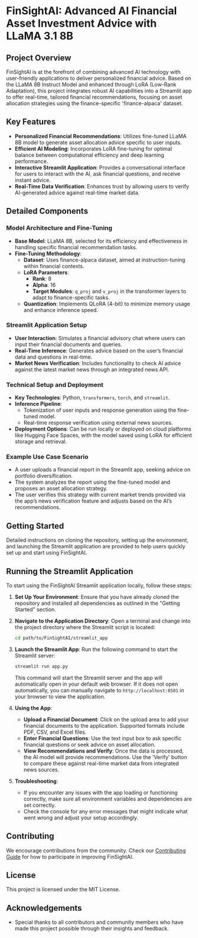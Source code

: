 # FinSightAI: Advanced AI Financial Asset Investment Advice with LLaMA 3.1 8B

## Project Overview
FinSightAI is at the forefront of combining advanced AI technology with user-friendly applications to deliver personalized financial advice. Based on the LLaMA 8B Instruct Model and enhanced through LoRA (Low-Rank Adaptation), this project integrates robust AI capabilities into a Streamlit app to offer real-time, tailored financial recommendations, focusing on asset allocation strategies using the finance-specific 'finance-alpaca' dataset.

## Key Features
- **Personalized Financial Recommendations**: Utilizes fine-tuned LLaMA 8B model to generate asset allocation advice specific to user inputs.
- **Efficient AI Modeling**: Incorporates LoRA fine-tuning for optimal balance between computational efficiency and deep learning performance.
- **Interactive Streamlit Application**: Provides a conversational interface for users to interact with the AI, ask financial questions, and receive instant advice.
- **Real-Time Data Verification**: Enhances trust by allowing users to verify AI-generated advice against real-time market data.

## Detailed Components

### Model Architecture and Fine-Tuning
- **Base Model**: LLaMA 8B, selected for its efficiency and effectiveness in handling specific financial recommendation tasks.
- **Fine-Tuning Methodology**:
  - **Dataset**: Uses finance-alpaca dataset, aimed at instruction-tuning within financial contexts.
  - **LoRA Parameters**:
    - **Rank**: 8
    - **Alpha**: 16
    - **Target Modules**: `q_proj` and `v_proj` in the transformer layers to adapt to finance-specific tasks.
  - **Quantization**: Implements QLoRA (4-bit) to minimize memory usage and enhance inference speed.

### Streamlit Application Setup
- **User Interaction**: Simulates a financial advisory chat where users can input their financial documents and queries.
- **Real-Time Inference**: Generates advice based on the user’s financial data and questions in real-time.
- **Market News Verification**: Includes functionality to check AI advice against the latest market news through an integrated news API.

### Technical Setup and Deployment
- **Key Technologies**: Python, `transformers`, `torch`, and `streamlit`.
- **Inference Pipeline**:
  - Tokenization of user inputs and response generation using the fine-tuned model.
  - Real-time response verification using external news sources.
- **Deployment Options**: Can be run locally or deployed on cloud platforms like Hugging Face Spaces, with the model saved using LoRA for efficient storage and retrieval.

### Example Use Case Scenario
- A user uploads a financial report in the Streamlit app, seeking advice on portfolio diversification.
- The system analyzes the report using the fine-tuned model and proposes an asset allocation strategy.
- The user verifies this strategy with current market trends provided via the app’s news verification feature and adjusts based on the AI’s recommendations.

## Getting Started
Detailed instructions on cloning the repository, setting up the environment, and launching the Streamlit application are provided to help users quickly set up and start using FinSightAI.

## Running the Streamlit Application

To start using the FinSightAI Streamlit application locally, follow these steps:

1. **Set Up Your Environment**:
   Ensure that you have already cloned the repository and installed all dependencies as outlined in the "Getting Started" section.

2. **Navigate to the Application Directory**:
   Open a terminal and change into the project directory where the Streamlit script is located:
   ```bash
   cd path/to/FinSightAI/streamlit_app
   ```

3. **Launch the Streamlit App**:
   Run the following command to start the Streamlit server:
   ```bash
   streamlit run app.py
   ```

   This command will start the Streamlit server and the app will automatically open in your default web browser. If it does not open automatically, you can manually navigate to `http://localhost:8501` in your browser to view the application.

4. **Using the App**:
   - **Upload a Financial Document**: Click on the upload area to add your financial documents to the application. Supported formats include PDF, CSV, and Excel files.
   - **Enter Financial Questions**: Use the text input box to ask specific financial questions or seek advice on asset allocation.
   - **View Recommendations and Verify**: Once the data is processed, the AI model will provide recommendations. Use the 'Verify' button to compare these against real-time market data from integrated news sources.

5. **Troubleshooting**:
   - If you encounter any issues with the app loading or functioning correctly, make sure all environment variables and dependencies are set correctly.
   - Check the console for any error messages that might indicate what went wrong and adjust your setup accordingly.

## Contributing
We encourage contributions from the community. Check our [Contributing Guide](CONTRIBUTING.md) for how to participate in improving FinSightAI.

## License
This project is licensed under the MIT License.

## Acknowledgements
- Special thanks to all contributors and community members who have made this project possible through their insights and feedback.
